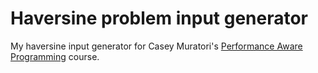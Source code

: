 # Haversine problem input generator
My haversine input generator for Casey Muratori's [Performance Aware Programming](https://www.computerenhance.com/) course.